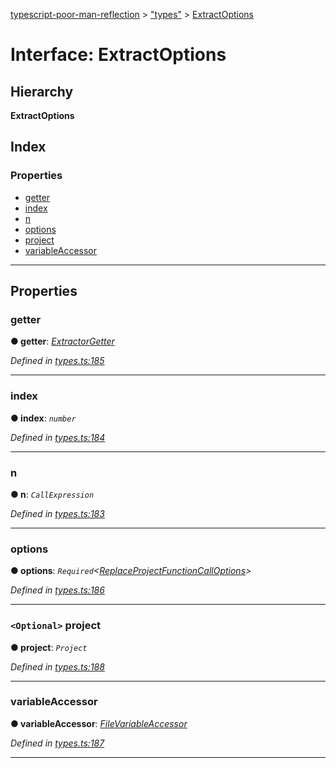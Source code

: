 [typescript-poor-man-reflection](../README.md) > ["types"](../modules/_types_.md) > [ExtractOptions](../interfaces/_types_.extractoptions.md)

# Interface: ExtractOptions

## Hierarchy

**ExtractOptions**

## Index

### Properties

* [getter](_types_.extractoptions.md#getter)
* [index](_types_.extractoptions.md#index)
* [n](_types_.extractoptions.md#n)
* [options](_types_.extractoptions.md#options)
* [project](_types_.extractoptions.md#project)
* [variableAccessor](_types_.extractoptions.md#variableaccessor)

---

## Properties

<a id="getter"></a>

###  getter

**● getter**: *[ExtractorGetter](../modules/_types_.md#extractorgetter)*

*Defined in [types.ts:185](https://github.com/cancerberoSgx/typescript-poor-man-reflection/blob/9e477be/src/types.ts#L185)*

___
<a id="index"></a>

###  index

**● index**: *`number`*

*Defined in [types.ts:184](https://github.com/cancerberoSgx/typescript-poor-man-reflection/blob/9e477be/src/types.ts#L184)*

___
<a id="n"></a>

###  n

**● n**: *`CallExpression`*

*Defined in [types.ts:183](https://github.com/cancerberoSgx/typescript-poor-man-reflection/blob/9e477be/src/types.ts#L183)*

___
<a id="options"></a>

###  options

**● options**: *`Required`<[ReplaceProjectFunctionCallOptions](_types_.replaceprojectfunctioncalloptions.md)>*

*Defined in [types.ts:186](https://github.com/cancerberoSgx/typescript-poor-man-reflection/blob/9e477be/src/types.ts#L186)*

___
<a id="project"></a>

### `<Optional>` project

**● project**: *`Project`*

*Defined in [types.ts:188](https://github.com/cancerberoSgx/typescript-poor-man-reflection/blob/9e477be/src/types.ts#L188)*

___
<a id="variableaccessor"></a>

###  variableAccessor

**● variableAccessor**: *[FileVariableAccessor](../modules/_types_.md#filevariableaccessor)*

*Defined in [types.ts:187](https://github.com/cancerberoSgx/typescript-poor-man-reflection/blob/9e477be/src/types.ts#L187)*

___


